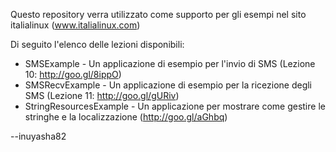 Questo repository verra utilizzato come supporto per gli esempi nel sito italialinux (www.italialinux.com)

Di seguito l'elenco delle lezioni disponibili:
* SMSExample - Un applicazione di esempio per l'invio di SMS (Lezione 10: http://goo.gl/8ippO)
* SMSRecvExample - Un applicazione di esempio per la ricezione degli SMS (Lezione 11: http://goo.gl/gURiv)
* StringResourcesExample - Un applicazione per mostrare come gestire le stringhe e la localizzazione (http://goo.gl/aGhbq)

--inuyasha82
